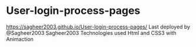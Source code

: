 # User-login-process-pages
https://sagheer2003.github.io/User-login-process-pages/
Last deployed by @Sagheer2003 Sagheer2003
Technologies used Html and CSS3 with Animaction 
